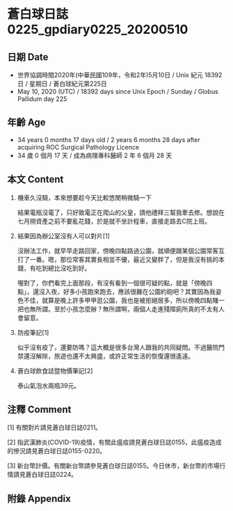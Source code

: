[_metadata_:encoding]: - "utf-8"
[_metadata_:language]: - "zh-Hant-TW"
[_metadata_:fileformat]: - "markdown"
[_metadata_:MIME_type]: - "text/plain"
[_metadata_:markdown_version]: - "commonmark version 0.29"
[_metadata_:markdown_spec]: - "https://spec.commonmark.org/0.29/"

# 蒼白球日誌0225_gpdiary0225_20200510 #

## 日期 Date ##

* 世界協調時間2020年(中華民國109年，令和2年)5月10日 / Unix 紀元 18392 日 / 星期日 / 蒼白球紀元第225日
* May 10, 2020 (UTC) / 18392 days since Unix Epoch / Sunday / Globus Pallidum day 225

## 年齡 Age ##

* 34 years 0 months 17 days old / 2 years 6 months 28 days after acquiring ROC Surgical Pathology Licence
* 34 歲 0 個月 17 天 / 成為病理專科醫師 2 年 6 個月 28 天

## 本文 Content ##

1. 機車久沒騎，本來想要趁今天比較悠閒稍微騎一下

    結果電瓶沒電了，只好致電正在爬山的父皇，請他禮拜三幫我牽去修。想說在七月撈資產之前不要亂花錢，於是就不坐計程車，直接走路去C院上班。

2. 結果因為辦公室沒有人可以對片[1]

    沒辦法工作，就早早走路回家，傍晚四點路過公園，就順便跟某個公園常客互打了一番。嗯，那位常客其實長相並不優，最近又變胖了，但是我沒有挑的本錢，有吃到總比沒吃到好。

    喔對了，你們看完上面那段，有沒有看到一個很可疑的點，就是「傍晚四點」，還沒入夜，好多小孩跑來跑去，應該很難在公園約砲吧？其實因為我姿色不佳，就算是晚上許多甲甲逛公園，我也是被拒絕居多，所以傍晚四點賭一把也無所謂。至於小孩怎麼辦？無所謂啊，兩個人走進殘障廁所真的不太有人會留意。

3. 防疫筆記[1]

    似乎沒有疫了，還要防嗎？這大概是很多台灣人跟我的共同疑問。不過醫院門禁還沒解除，旅遊也還不太興盛，或許正常生活的恢復還很遙遠。

4. 蒼白球飲食誌暨物價筆記[2]

    泰山氣泡水兩瓶39元。

## 注釋 Comment ##

[1] 有關對片請見蒼白球日誌0211。

[2] 指武漢肺炎(COVID-19)疫情，有關此瘟疫請見蒼白球日誌0155，此瘟疫造成的慘況請見蒼白球日誌0155-0220。

[3] 新台幣計價。有關新台幣請參見蒼白球日誌0155。今日休市，新台幣的市場行情請見蒼白球日誌0224。

## 附錄 Appendix ##

